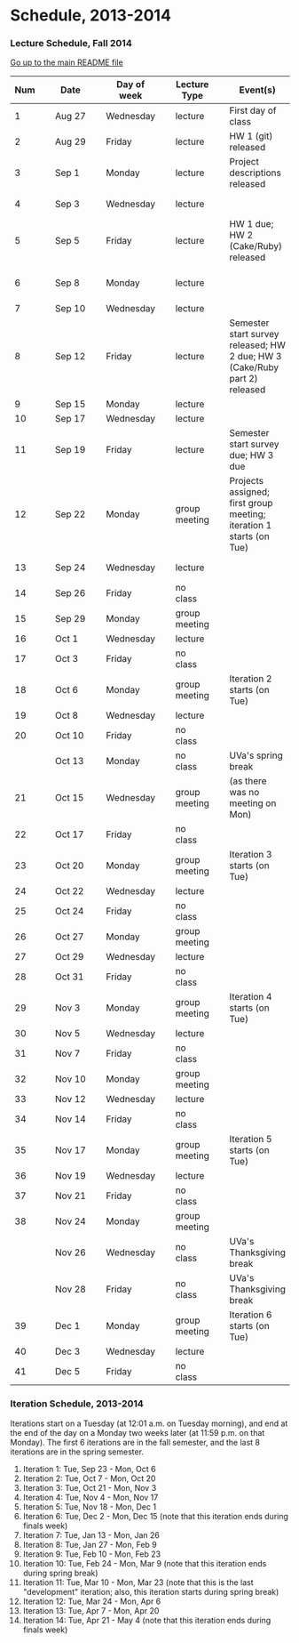 Schedule, 2013-2014
===================

### Lecture Schedule, Fall 2014

[Go up to the main README file](README.html)


| Num |&nbsp;| Date |&nbsp;| Day of week |&nbsp;| Lecture Type |&nbsp;| Event(s) |&nbsp;| Lecture topic |
|-----|------|------|------|-------------|------|--------------|------|----------|------|---------------|
| 1  || Aug&nbsp;27 || Wednesday || lecture       || First day of class               || Course introduction            |
| 2  || Aug&nbsp;29 || Friday    || lecture       || HW 1 (git) released              || Intro to git and github        |
| 3  || Sep&nbsp;1  || Monday    || lecture       || Project descriptions released    || Intro to CakePHP               |
| 4  || Sep&nbsp;3  || Wednesday || lecture       ||                                  || Intro to Ruby on Rails         |
| 5  || Sep&nbsp;5  || Friday    || lecture       || HW 1 due; HW 2 (Cake/Ruby) released || Development methods            |
| 6  || Sep&nbsp;8  || Monday    || lecture       ||                                  || Development methods, licensing |
| 7  || Sep&nbsp;10 || Wednesday || lecture       ||                                  || Licensing                      |
| 8  || Sep&nbsp;12 || Friday    || lecture       || Semester start survey released; HW 2 due; HW 3 (Cake/Ruby part 2) released || Requirements                   |
| 9  || Sep&nbsp;15 || Monday    || lecture       ||                                  ||                                |
| 10 || Sep&nbsp;17 || Wednesday || lecture       ||                                  ||                                |
| 11 || Sep&nbsp;19 || Friday    || lecture       || Semester start survey due; HW 3 due ||                                |
| 12 || Sep&nbsp;22 || Monday    || group meeting || Projects assigned; first group meeting; iteration 1 starts (on Tue)      || Project start                  |
| 13 || Sep&nbsp;24 || Wednesday || lecture       ||                                  || Customer meetings              |
| 14 || Sep&nbsp;26 || Friday    || no class      ||                                  ||                                |
| 15 || Sep&nbsp;29 || Monday    || group meeting ||                                  ||                                |
| 16 || Oct&nbsp;1  || Wednesday || lecture       ||                                  ||                                |
| 17 || Oct&nbsp;3  || Friday    || no class      ||                                  ||                                |
| 18 || Oct&nbsp;6  || Monday    || group meeting || Iteration 2 starts (on Tue)      ||                                |
| 19 || Oct&nbsp;8  || Wednesday || lecture       ||                                  ||                                |
| 20 || Oct&nbsp;10 || Friday    || no class      ||                                  ||                                |
|    || Oct&nbsp;13 || Monday    || no class      || UVa's spring break               ||                                |
| 21 || Oct&nbsp;15 || Wednesday || group meeting || (as there was no meeting on Mon) ||                                |
| 22 || Oct&nbsp;17 || Friday    || no class      ||                                  ||                                |
| 23 || Oct&nbsp;20 || Monday    || group meeting || Iteration 3 starts (on Tue)      ||                                |
| 24 || Oct&nbsp;22 || Wednesday || lecture       ||                                  ||                                |
| 25 || Oct&nbsp;24 || Friday    || no class      ||                                  ||                                |
| 26 || Oct&nbsp;27 || Monday    || group meeting ||                                  ||                                |
| 27 || Oct&nbsp;29 || Wednesday || lecture       ||                                  ||                                |
| 28 || Oct&nbsp;31 || Friday    || no class      ||                                  ||                                |
| 29 || Nov&nbsp;3  || Monday    || group meeting || Iteration 4 starts (on Tue)      ||                                |
| 30 || Nov&nbsp;5  || Wednesday || lecture       ||                                  ||                                |
| 31 || Nov&nbsp;7  || Friday    || no class      ||                                  ||                                |
| 32 || Nov&nbsp;10 || Monday    || group meeting ||                                  ||                                |
| 33 || Nov&nbsp;12 || Wednesday || lecture       ||                                  ||                                |
| 34 || Nov&nbsp;14 || Friday    || no class      ||                                  ||                                |
| 35 || Nov&nbsp;17 || Monday    || group meeting || Iteration 5 starts (on Tue)      ||                                |
| 36 || Nov&nbsp;19 || Wednesday || lecture       ||                                  ||                                |
| 37 || Nov&nbsp;21 || Friday    || no class      ||                                  ||                                |
| 38 || Nov&nbsp;24 || Monday    || group meeting ||                                  ||                                |
|    || Nov&nbsp;26 || Wednesday || no class      || UVa's Thanksgiving break         ||                                |
|    || Nov&nbsp;28 || Friday    || no class      || UVa's Thanksgiving break         ||                                |
| 39 || Dec&nbsp;1  || Monday    || group meeting || Iteration 6 starts (on Tue)      ||                                |
| 40 || Dec&nbsp;3  || Wednesday || lecture       ||                                  ||                                |
| 41 || Dec&nbsp;5  || Friday    || no class      ||                                  ||                                |



### Iteration Schedule, 2013-2014

Iterations start on a Tuesday (at 12:01 a.m. on Tuesday morning), and end at the end of the day on a Monday two weeks later (at 11:59 p.m. on that Monday).  The first 6 iterations are in the fall semester, and the last 8 iterations are in the spring semester.

1. Iteration 1: Tue, Sep 23 - Mon, Oct 6
2. Iteration 2: Tue, Oct 7 - Mon, Oct 20
3. Iteration 3: Tue, Oct 21 - Mon, Nov 3
4. Iteration 4: Tue, Nov 4 - Mon, Nov 17
5. Iteration 5: Tue, Nov 18 - Mon, Dec 1
6. Iteration 6: Tue, Dec 2 - Mon, Dec 15 (note that this iteration ends during finals week)
7. Iteration 7: Tue, Jan 13 - Mon, Jan 26
8. Iteration 8: Tue, Jan 27 - Mon, Feb 9
9. Iteration 9: Tue, Feb 10 - Mon, Feb 23
10. Iteration 10: Tue, Feb 24 - Mon, Mar 9 (note that this iteration ends during spring break)
11. Iteration 11: Tue, Mar 10 - Mon, Mar 23 (note that this is the last "development" iteration; also, this iteration starts during spring break)
12. Iteration 12: Tue, Mar 24 - Mon, Apr 6
13. Iteration 13: Tue, Apr 7 - Mon, Apr 20
14. Iteration 14: Tue, Apr 21 - May 4  (note that this iteration ends during finals week)
